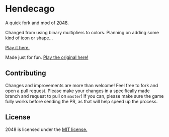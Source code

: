 # Hendecago
A quick fork and mod of [2048](https://github.com/gabrielecirulli/2048).

Changed from using binary multipliers to colors. Planning on adding some kind of icon or shape...

[Play it here.](https://iwantdavid.github.io/hendecago/)

Made just for fun. [Play the original here!](http://gabrielecirulli.github.io/2048/)

## Contributing
Changes and improvements are more than welcome! Feel free to fork and open a pull request. Please make your changes in a specifically made branch and request to pull on `master`! If you can, please make sure the game fully works before sending the PR, as that will help speed up the process.

## License
2048 is licensed under the [MIT license.](https://github.com/iwantdavid/hendacago/blob/master/LICENSE.txt)
